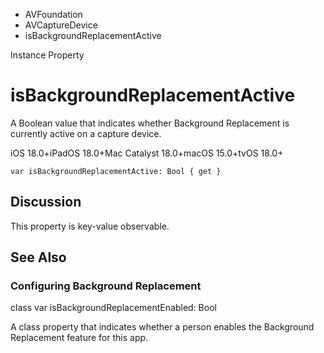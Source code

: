 

- AVFoundation
- AVCaptureDevice
-  isBackgroundReplacementActive 

Instance Property

# isBackgroundReplacementActive

A Boolean value that indicates whether Background Replacement is currently active on a capture device.

iOS 18.0+iPadOS 18.0+Mac Catalyst 18.0+macOS 15.0+tvOS 18.0+

``` source
var isBackgroundReplacementActive: Bool { get }
```

## Discussion

This property is key-value observable.

## See Also

### Configuring Background Replacement

class var isBackgroundReplacementEnabled: Bool

A class property that indicates whether a person enables the Background Replacement feature for this app.

